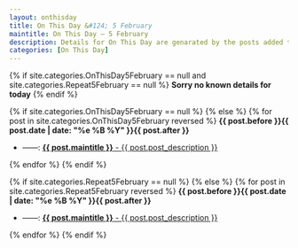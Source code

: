 ```yaml
---
layout: onthisday
title: On This Day &#124; 5 February
maintitle: On This Day — 5 February
description: Details for On This Day are genarated by the posts added to the website so the content is subject to changes/updates over time.
categories: [On This Day]
---
```


{% if site.categories.OnThisDay5February == null and site.categories.Repeat5February == null %}
<strong>Sorry no known details for today</strong>
{% endif %}

{% if site.categories.OnThisDay5February == null %}
{% else %}
{% for post in site.categories.OnThisDay5February reversed %}
<strong>{{ post.before }}{{ post.date | date: "%e %B %Y" }}{{ post.after }}</strong>
<ul>
<li> ——: <a href="{{ post.url }}"><strong>{{ post.maintitle }}</strong> - {{ post.post_description }}</a></li>
</ul>
{% endfor %}
{% endif %}

{% if site.categories.Repeat5February == null %}
{% else %}
{% for post in site.categories.Repeat5February reversed %}
<strong>{{ post.before }}{{ post.date | date: "%e %B %Y" }}{{ post.after }}</strong>
<ul>
<li> ——: <a href="{{ post.url }}"><strong>{{ post.maintitle }}</strong> - {{ post.post_description }}</a></li>
</ul>
{% endfor %}
{% endif %}
